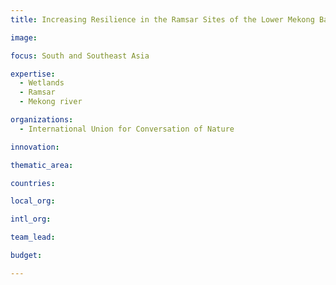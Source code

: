 ```yaml
---
title: Increasing Resilience in the Ramsar Sites of the Lower Mekong Basin

image: 

focus: South and Southeast Asia

expertise:
  - Wetlands
  - Ramsar
  - Mekong river

organizations:
  - International Union for Conversation of Nature

innovation: 

thematic_area:

countries: 

local_org: 

intl_org:

team_lead: 

budget: 

---
```

